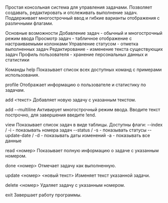 Простая консольная система для управления задачами. Позволяет создавать, редактировать и отслеживать выполнение задач. Поддерживает многострочный ввод и гибкие варианты отображения с различными флагами.

Основные возможности
Добавление задач - обычный и многострочный режим ввода
Просмотр задач - табличное отображение с настраиваемыми колонками
Управление статусом - отметка выполненных задач
Редактирование - изменение текста существующих задач
Профиль пользователя - хранение персональных данных и статистики

Команды
help
Показывает список всех доступных команд с примерами использования.

profile
Отображает информацию о пользователе и статистику по задачам.

add <текст>
Добавляет новую задачу с указанным текстом.

add --multiline
Активирует многострочный режим ввода. Вводите текст построчно, для завершения введите !end.

view
Показывает список задач в виде таблицы. Доступны флаги:
--index / -i - показывать номера задач
--status / -s - показывать статусы
--update-date / -d - показывать даты изменений
-a - показывать все данные

read <номер>
Показывает полную информацию о задаче с указанным номером.

done <номер>
Отмечает задачу как выполненную.

update <номер> <новый текст>
Изменяет текст указанной задачи.

delete <номер>
Удаляет задачу с указанным номером.

exit
Завершает работу программы.